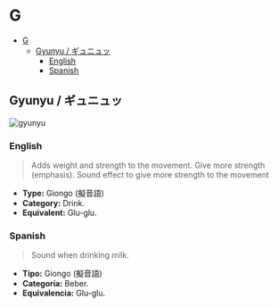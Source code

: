 # G

- [G](#g)
  - [Gyunyu / ギュニュッ](#gyunyu--ギュニュッ)
    - [English](#english)
    - [Spanish](#spanish)

## Gyunyu / ギュニュッ

![gyunyu](https://alu-web-herokuapp-com.global.ssl.fastly.net/cropped_images/jc6P0JsnKYOAtiVWIPpRWu0Zvyq2/c_1575431674429?height=600&auto=webp)

### English

> Adds weight and strength to the movement. Give more strength (emphasis).
> Sound effect to give more strength to the movement

- **Type:** Giongo (擬音語)
- **Category:** Drink.
- **Equivalent:** Glu-glu.

### Spanish

> Sound when drinking milk.

- **Tipo:** Giongo (擬音語)
- **Categoría:** Beber.
- **Equivalencia:** Glu-glu.